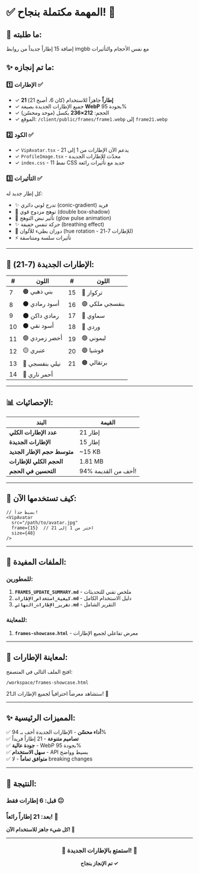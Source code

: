# ✅ المهمة مكتملة بنجاح! 🎉

## 🎯 ما طلبته:
إضافة 15 إطاراً جديداً من روابط imgbb مع نفس الأحجام والتأثيرات

## ✨ ما تم إنجازه:

### 1️⃣ الإطارات ✅
- ✓ **21 إطاراً** جاهزاً للاستخدام (كان 6، أصبح 21)
- ✓ جميع الإطارات الجديدة بصيغة **WebP** بجودة 95%
- ✓ الحجم: **212×236** بكسل (موحد ومحسّن)
- ✓ الموقع: `/client/public/frames/frame1.webp` إلى `frame21.webp`

### 2️⃣ الكود ✅
- ✓ `VipAvatar.tsx` - يدعم الآن الإطارات من 1 إلى 21
- ✓ `ProfileImage.tsx` - محدّث للإطارات الجديدة
- ✓ `index.css` - 11 نمط CSS جديد مع تأثيرات رائعة

### 3️⃣ التأثيرات ✅
كل إطار جديد له:
- ✨ تدرج لوني دائري (conic-gradient) فريد
- 💫 توهج مزدوج قوي (double box-shadow)
- 🎨 تأثير نبض التوهج (glow pulse animation)
- ✨ حركة تنفس خفيفة (breathing effect)
- 🌈 دوران بطيء للألوان (hue rotation - للإطارات 7-21)
- ⚡ تأثيرات سلسة ومتناسقة

---

## 🎨 الإطارات الجديدة (7-21):

| # | اللون | # | اللون |
|---|-------|---|-------|
| 7 | 🟤 بني ذهبي | 15 | 🩵 تركواز |
| 8 | ⚫ أسود رمادي | 16 | 🟣 بنفسجي ملكي |
| 9 | 🌑 رمادي داكن | 17 | 🔵 سماوي |
| 10 | ⚫ أسود نقي | 18 | 🌸 وردي |
| 11 | 🟢 أخضر زمردي | 19 | 🟢 ليموني |
| 12 | 🟡 عنبري | 20 | 🟣 فوشيا |
| 13 | 🔵 نيلي بنفسجي | 21 | 🟠 برتقالي |
| 14 | 🔴 أحمر ناري | | |

---

## 📊 الإحصائيات:

| البند | القيمة |
|-------|--------|
| **عدد الإطارات الكلي** | 21 إطار |
| **الإطارات الجديدة** | 15 إطار |
| **متوسط حجم الإطار الجديد** | ~15 KB |
| **الحجم الكلي للإطارات** | 1.81 MB |
| **التحسين في الحجم** | 94% أخف من القديمة! |

---

## 🚀 كيف تستخدمها الآن:

```tsx
// بسيط جداً!
<VipAvatar 
  src="/path/to/avatar.jpg"
  frame={15}  // اختر من 1 إلى 21
  size={48}
/>
```

---

## 📁 الملفات المفيدة:

### للمطورين:
1. **`FRAMES_UPDATE_SUMMARY.md`** - ملخص تقني للتحديثات
2. **`كيفية_استخدام_الإطارات.md`** - دليل الاستخدام الكامل
3. **`تقرير_الإطارات_النهائي.md`** - التقرير الشامل

### للمعاينة:
1. **`frames-showcase.html`** - معرض تفاعلي لجميع الإطارات

---

## 🎯 لمعاينة الإطارات:

افتح الملف التالي في المتصفح:
```
/workspace/frames-showcase.html
```

ستشاهد معرضاً احترافياً لجميع الإطارات الـ21! 🎨

---

## ✨ المميزات الرئيسية:

✅ **أداء محسّن** - الإطارات الجديدة أخف بـ 94%  
✅ **تصاميم متنوعة** - 21 إطاراً فريداً  
✅ **جودة عالية** - WebP بجودة 95%  
✅ **سهل الاستخدام** - API بسيط وواضح  
✅ **متوافق تماماً** - لا breaking changes  

---

## 🎊 النتيجة:

### قبل: 6 إطارات فقط 😐
### بعد: 21 إطاراً رائعاً! 🎉

**كل شيء جاهز للاستخدام الآن! 🚀**

---

<div align="center">

### 🌟 استمتع بالإطارات الجديدة! 🌟

**تم الإنجاز بنجاح ✓**

</div>
